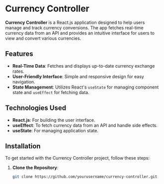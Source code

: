 # Currency Controller

**Currency Controller** is a React.js application designed to help users manage and track currency conversions. The app fetches real-time currency data from an API and provides an intuitive interface for users to view and convert various currencies.

## Features

- **Real-Time Data**: Fetches and displays up-to-date currency exchange rates.
- **User-Friendly Interface**: Simple and responsive design for easy navigation.
- **State Management**: Utilizes React's `useState` for managing component state and `useEffect` for fetching data.

## Technologies Used

- **React.js**: For building the user interface.
- **useEffect**: To fetch currency data from an API and handle side effects.
- **useState**: For managing application state.

## Installation

To get started with the Currency Controller project, follow these steps:

1. **Clone the Repository**:

   ```bash
   git clone https://github.com/yourusername/currency-controller.git
